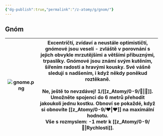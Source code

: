 ```yaml
---
{"dg-publish":true,"permalink":"/z-atomy/g/gnom/"}
---
```


## Gnóm

| ![gnome.png](/img/user/z_img/gnome.png) | Excentričtí, zvídaví a neustále optimističtí, **gnómové** jsou veselí - zvláště v porovnání s jejich obvykle mrzutějšími a většími příbuznými, trpaslíky. **Gnómové** jsou známí svým kutěním, šířením radosti a hravými kousky. Své vášně sledují s nadšením, i když někdy poněkud roztěkaně.<br><br>**Ne, ještě to nevzdávej!** 1/[[z_Atomy/0-9/🔋\|🔋]]. Umožněte spojenci do 6 metrů přehodit jakoukoli jednu kostku. Obnoví se pokaždé, když si obnovíte [[z_Atomy/0-9/❤\|❤]] na maximální hodnotu.<br>**Vše s rozmyslem**: **-1** metr k [[z_Atomy/0-9/🏃\|Rychlosti]]. |
| -------------- | ---------------------------------------------------------------------------------------------------------------------------------------------------------------------------------------------------------------------------------------------------------------------------------------------------------------------------------------------------------------------------------------------------------------------------------------------------------------------------------------------------------------------------------- |
